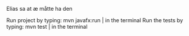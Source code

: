 Elias sa at æ måtte ha den

Run project by typing: mvn javafx:run | in the terminal
Run the tests by typing: mvn test | in the terminal
